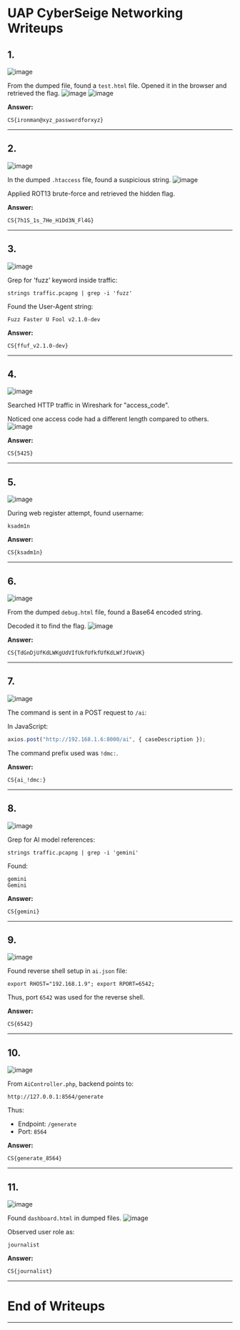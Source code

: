 # UAP CyberSeige Networking Writeups


## 1.

![image](https://github.com/user-attachments/assets/20845662-6f79-4c66-b526-869872bdcfad)


From the dumped file, found a `test.html` file. Opened it in the browser and retrieved the flag.
![image](https://github.com/user-attachments/assets/80430258-5203-4836-a088-27c1164145cd)
![image](https://github.com/user-attachments/assets/5e42617d-1243-41f3-82fe-33448eac72f0)



**Answer:**
```
CS{ironman@xyz_passwordforxyz}
```

---

## 2. 
![image](https://github.com/user-attachments/assets/b659e867-533f-44e3-a3b1-016aaaac8936)


In the dumped `.htaccess` file, found a suspicious string. 
![image](https://github.com/user-attachments/assets/68dfefe6-f57d-4b91-9eeb-0d850d746aa0)

Applied ROT13 brute-force and retrieved the hidden flag.

**Answer:**
```
CS{7h1S_1s_7He_H1Dd3N_Fl4G}
```

---

## 3.
![image](https://github.com/user-attachments/assets/c1ab0605-d454-45ed-bf9a-f5b5b9705694)

Grep for 'fuzz' keyword inside traffic:
```
strings traffic.pcapng | grep -i 'fuzz'
```
Found the User-Agent string:
```
Fuzz Faster U Fool v2.1.0-dev
```

**Answer:**
```
CS{ffuf_v2.1.0-dev}
```

---

## 4. 
![image](https://github.com/user-attachments/assets/30aa5c59-7e52-46a6-86c4-e1300289eee8)

Searched HTTP traffic in Wireshark for "access_code".

Noticed one access code had a different length compared to others.
![image](https://github.com/user-attachments/assets/70ab5c91-4c9f-4755-a886-d9cf6d23cebb)


**Answer:**
```
CS{5425}
```

---

## 5. 
![image](https://github.com/user-attachments/assets/339f14df-994b-4799-8cf0-9813b75eafe5)

During web register attempt, found username:
```
ksadm1n
```

**Answer:**
```
CS{ksadm1n}
```

---

## 6. 
![image](https://github.com/user-attachments/assets/75b91bae-bfb8-4f84-ad25-f27b8d13b78e)

From the dumped `debug.html` file, found a Base64 encoded string.

Decoded it to find the flag.
![image](https://github.com/user-attachments/assets/6d4d94bf-e0dd-42ec-92a7-e8a52f6e02d7)


**Answer:**
```
CS{TdGnDjUfKdLWKgUdVIfUkfUfkfUfKdLWfJfUeVK}
```

---

## 7. 
![image](https://github.com/user-attachments/assets/6b16bea4-1412-4e73-9431-126b359b24df)

The command is sent in a POST request to `/ai`:

In JavaScript:
```javascript
axios.post("http://192.168.1.6:8000/ai", { caseDescription });
```
The command prefix used was `!dmc:`.

**Answer:**
```
CS{ai_!dmc:}
```

---

## 8. 
![image](https://github.com/user-attachments/assets/f6b46fc0-0e48-44f6-be38-7642b8995bd1)

Grep for AI model references:
```
strings traffic.pcapng | grep -i 'gemini'
```
Found:
```
gemini
Gemini
```

**Answer:**
```
CS{gemini}
```

---

## 9. 
![image](https://github.com/user-attachments/assets/3bb914bb-f7e3-4796-a8a6-29a559044f95)

Found reverse shell setup in `ai.json` file:
```
export RHOST="192.168.1.9"; export RPORT=6542;
```
Thus, port `6542` was used for the reverse shell.

**Answer:**
```
CS{6542}
```

---

## 10. 
![image](https://github.com/user-attachments/assets/a6890b27-324f-456c-b00d-0855c3b3e0d1)

From `AiController.php`, backend points to:
```
http://127.0.0.1:8564/generate
```
Thus:
- Endpoint: `/generate`
- Port: `8564`

**Answer:**
```
CS{generate_8564}
```

---

## 11. 
![image](https://github.com/user-attachments/assets/f5e96fb2-2670-4f1c-92a6-c45175f7b580)

Found `dashboard.html` in dumped files.
![image](https://github.com/user-attachments/assets/32684343-b377-4512-a69b-0fdb9f13a5e0)

Observed user role as:
```
journalist
```

**Answer:**
```
CS{journalist}
```

---

# End of Writeups
---


